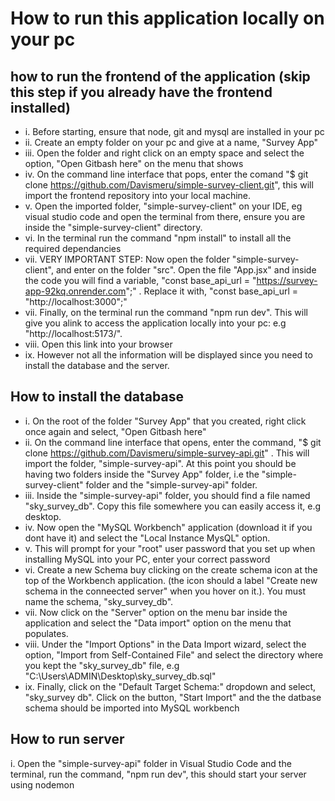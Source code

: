 # How to run this application locally on your pc

## how to run the frontend of the application (skip this step if you already have the frontend installed)

- i. Before starting, ensure that node, git and mysql are installed in your pc
- ii. Create an empty folder on your pc and give at a name, "Survey App"
- iii. Open the folder and right click on an empty space and select the option, "Open Gitbash here" on the menu that shows
- iv. On the command line interface that pops, enter the comand "$ git clone https://github.com/Davismeru/simple-survey-client.git", this will import the frontend repository into your local machine.
- v. Open the imported folder, "simple-survey-client" on your IDE, eg visual studio code and open the terminal from there, ensure you are inside the "simple-survey-client" directory.
- vi. In the terminal run the command "npm install" to install all the required dependancies
- vii. VERY IMPORTANT STEP: Now open the folder "simple-survey-client", and enter on the folder "src". Open the file "App.jsx" and inside the code you will find a variable, "const base_api_url = "https://survey-app-92kq.onrender.com";" . Replace it with, "const base_api_url = "http://localhost:3000";"
- vii. Finally, on the terminal run the command "npm run dev". This will give you alink to access the application locally into your pc: e.g "http://localhost:5173/".
- viii. Open this link into your browser
- ix. However not all the information will be displayed since you need to install the database and the server.

## How to install the database

- i. On the root of the folder "Survey App" that you created, right click once again and select, "Open Gitbash here"
- ii. On the command line interface that opens, enter the command, "$ git clone https://github.com/Davismeru/simple-survey-api.git" . This will import the folder, "simple-survey-api". At this point you should be having two folders inside the "Survey App" folder, i.e the "simple-survey-client" folder and the "simple-survey-api" folder.
- iii. Inside the "simple-survey-api" folder, you should find a file named "sky_survey_db". Copy this file somewhere you can easily access it, e.g desktop.
- iv. Now open the "MySQL Workbench" application (download it if you dont have it) and select the "Local Instance MysQL" option.
- v. This will prompt for your "root" user password that you set up when installing MySQL into your PC, enter your correct password
- vi. Create a new Schema buy clicking on the create schema icon at the top of the Workbench application. (the icon should a label "Create new schema in the conneected server" when you hover on it.). You must name the schema, "sky_survey_db".
- vii. Now click on the "Server" option on the menu bar inside the application and select the "Data import" option on the menu that populates.
- viii. Under the "Import Options" in the Data Import wizard, select the option, "Import from Self-Contained File" and select the directory where you kept the "sky_survey_db" file, e.g "C:\Users\ADMIN\Desktop\sky_survey_db.sql"
- ix. Finally, click on the "Default Target Schema:" dropdown and select, "sky_survey db". Click on the button, "Start Import" and the the datbase schema should be imported into MySQL workbench

## How to run server

i. Open the "simple-survey-api" folder in Visual Studio Code and the terminal, run the command, "npm run dev", this should start your server using nodemon
